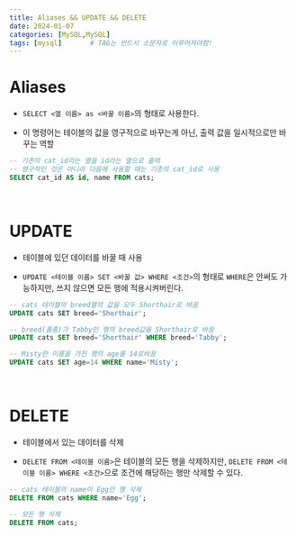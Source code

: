 ```yaml
---
title: Aliases && UPDATE && DELETE
date: 2024-01-07
categories: [MySQL,MySQL]
tags: [mysql]		# TAG는 반드시 소문자로 이루어져야함!
---
```


# **Aliases**

* `SELECT <열 이름> as <바꿀 이름>`의 형태로 사용한다.

* 이 명령어는 테이블의 값을 영구적으로 바꾸는게 아닌, 출력 값을 일시적으로만 바꾸는 역할


```sql
-- 기존의 cat_id라는 열을 id라는 열으로 출력
-- 영구적인 것은 아니라 다음에 사용할 때는 기존의 cat_id로 사용
SELECT cat_id AS id, name FROM cats;
```


<Br>

# **UPDATE**

* 테이블에 있던 데이터를 바꿀 때 사용

* `UPDATE <테이블 이름> SET <바꿀 값> WHERE <조건>`의 형태로 `WHERE`은 안써도 가능하지만, 쓰지 않으면 모든 행에 적용시켜버린다.

```sql
-- cats 테이블의 breed열의 값을 모두 Shorthair로 바꿈
UPDATE cats SET breed='Shorthair';

-- breed(품종)가 Tabby인 행의 breed값을 Shorthair로 바꿈
UPDATE cats SET breed='Shorthair' WHERE breed='Tabby';

-- Misty란 이름을 가진 행의 age를 14로바꿈
UPDATE cats SET age=14 WHERE name='Misty';
```


<Br>

# **DELETE**

* 테이블에서 있는 데이터를 삭제

* `DELETE FROM <테이블 이름>`은 테이블의 모든 행을 삭제하지만,
  `DELETE FROM <테이블 이름> WHERE <조건>`으로 조건에 해당하는 행만 삭제할 수 있다.

```sql
-- cats 테이블의 name이 Egg인 행 삭제
DELETE FROM cats WHERE name='Egg';

-- 모든 행 삭제
DELETE FROM cats;
```